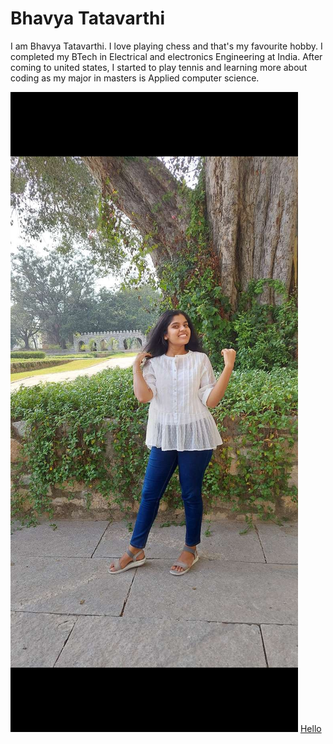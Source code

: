 # Bhavya Tatavarthi
I am Bhavya Tatavarthi. I love playing chess and that's my favourite hobby. I completed my BTech in Electrical and electronics Engineering at India. After coming to united states, I started to play tennis and learning more about coding as my major in masters is Applied computer science.

![Image](bhavya.jpg)
[Hello](README.md)
